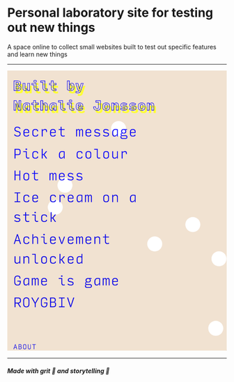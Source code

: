 
# Personal laboratory site for testing out new things 
A space online to collect small websites built to test out specific features and learn new things

---

![Screenshot of website](https://github.com/njons/laboratory/blob/master/screenshot_website.png)

---

##### Made with grit :tractor: and storytelling :rainbow:
